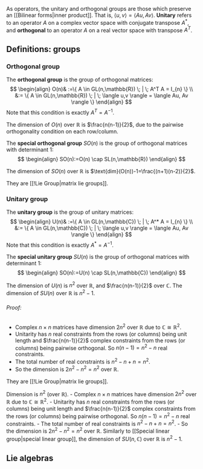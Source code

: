 As operators, the unitary and orthogonal groups are those which preserve an [[Bilinear forms|inner product]]. That is, $\langle u,v \rangle=\langle Au, Av\rangle$.
**Unitary** refers to an operator $A$ on a complex vector space with conjugate transpose $A^*$, and **orthogonal** to an operator $A$ on a real vector space with transpose $A^T$.
## Definitions: groups
### Orthogonal group
The **orthogonal group** is the group of orthogonal matrices:
$$
\begin{align}
O(n)& :=\{ A \in GL(n,\mathbb{R}) \; | \; A^T A = I_{n} \} \\
&:= \{ A \in GL(n,\mathbb{R}) \; | \; \langle u,v \rangle = \langle Au, Av \rangle \}
\end{align}
$$
Note that this condition is exactly $A^T=A^{-1}$.

The dimension of $O(n)$ over $\mathbb{R}$ is $\frac{n(n-1)}{2}$, due to the pairwise orthogonality condition on each row/column.

The **special orthogonal group** $SO(n)$ is the group of orthogonal matrices with determinant $1$:
$$
\begin{align}
SO(n):=O(n) \cap SL(n,\mathbb{R})
\end{align}
$$

The dimension of $SO(n)$ over $\mathbb{R}$ is $\text{dim}(O(n))-1=\frac{(n+1)(n-2)}{2}$.

They are [[!Lie Group|matrix lie groups]].

### Unitary group
The **unitary group** is the group of unitary matrices: $$
\begin{align}
U(n)& :=\{ A \in GL(n,\mathbb{C}) \; | \; A^* A = I_{n} \} \\
&:= \{ A \in GL(n,\mathbb{C}) \; | \; \langle u,v \rangle = \langle Au, Av \rangle \}
\end{align}
$$Note that this condition is exactly $A^* = A^{-1}$.


The **special unitary group** $SU(n)$ is the group of orthogonal matrices with determinant $1$:
$$
\begin{align}
SO(n):=U(n) \cap SL(n,\mathbb{C})
\end{align}
$$

The dimension of $U(n)$ is $n^2$ over $\mathbb{R}$, and $\frac{n(n-1)}{2}$ over $\mathbb{C}$.
The dimension of $SU(n)$ over $\mathbb{R}$ is $n^2-1$.
###### Proof:
- Complex $n\times n$ matrices have dimension $2n^2$ over $\mathbb{R}$ due to $\mathbb{C}\cong \mathbb{R}^2$. 
- Unitarity has $n$ real constraints from the rows (or columns) being unit length and $\frac{n(n-1)}{2}$ complex constraints from the rows (or columns) being pairwise orthogonal. So $n(n-1)=n^2-n$ real constraints.
- The total number of real constraints is $n^2-n+n=n^2$.
- So the dimension is $2n^2-n^2=n^2$ over $\mathbb{R}$.

They are [[!Lie Group|matrix lie groups]].


Dimension is $n^2$ (over $\mathbb{R}$).
	- Complex $n\times n$ matrices have dimension $2n^2$ over $\mathbb{R}$ due to $\mathbb{C}\cong \mathbb{R}^2$. 
	- Unitarity has $n$ real constraints from the rows (or columns) being unit length and $\frac{n(n-1)}{2}$ complex constraints from the rows (or columns) being pairwise orthogonal. So $n(n-1)=n^2-n$ real constraints.
	- The total number of real constraints is $n^2-n+n=n^2$.
	- So the dimension is $2n^2-n^2=n^2$ over $\mathbb{R}$.
Similarly to [[Special linear group|special linear group]], the dimension of $SU(n,\mathbb{C})$ over $\mathbb{R}$ is $n^2-1$.








## Lie algebras
